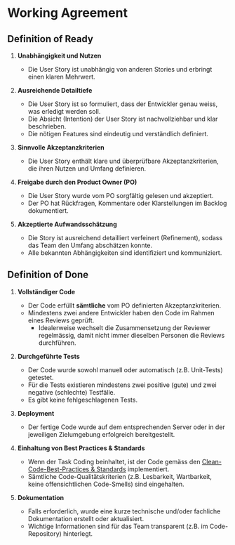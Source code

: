 # Working Agreement

## Definition of Ready

1. **Unabhängigkeit und Nutzen**

   - Die User Story ist unabhängig von anderen Stories und erbringt einen klaren Mehrwert.

2. **Ausreichende Detailtiefe**

   - Die User Story ist so formuliert, dass der Entwickler genau weiss, was erledigt werden soll.
   - Die Absicht (Intention) der User Story ist nachvollziehbar und klar beschrieben.
   - Die nötigen Features sind eindeutig und verständlich definiert.

3. **Sinnvolle Akzeptanzkriterien**

   - Die User Story enthält klare und überprüfbare Akzeptanzkriterien, die ihren Nutzen und Umfang definieren.

4. **Freigabe durch den Product Owner (PO)**

   - Die User Story wurde vom PO sorgfältig gelesen und akzeptiert.
   - Der PO hat Rückfragen, Kommentare oder Klarstellungen im Backlog dokumentiert.

5. **Akzeptierte Aufwandsschätzung**
   - Die Story ist ausreichend detailliert verfeinert (Refinement), sodass das Team den Umfang abschätzen konnte.
   - Alle bekannten Abhängigkeiten sind identifiziert und kommuniziert.

## Definition of Done

1. **Vollständiger Code**

   - Der Code erfüllt **sämtliche** vom PO definierten Akzeptanzkriterien.
   - Mindestens zwei andere Entwickler haben den Code im Rahmen eines Reviews geprüft.
     - Idealerweise wechselt die Zusammensetzung der Reviewer regelmässig, damit nicht immer dieselben Personen die Reviews durchführen.

2. **Durchgeführte Tests**

   - Der Code wurde sowohl manuell oder automatisch (z.B. Unit-Tests) getestet.
   - Für die Tests existieren mindestens zwei positive (gute) und zwei negative (schlechte) Testfälle.
   - Es gibt keine fehlgeschlagenen Tests.

3. **Deployment**

   - Der fertige Code wurde auf dem entsprechenden Server oder in der jeweiligen Zielumgebung erfolgreich bereitgestellt.

4. **Einhaltung von Best Practices & Standards**

   - Wenn der Task Coding beinhaltet, ist der Code gemäss den [Clean-Code-Best-Practices & Standards](https://github.com/ryanmcdermott/clean-code-javascript) implementiert.
   - Sämtliche Code-Qualitätskriterien (z.B. Lesbarkeit, Wartbarkeit, keine offensichtlichen Code-Smells) sind eingehalten.

5. **Dokumentation**
   - Falls erforderlich, wurde eine kurze technische und/oder fachliche Dokumentation erstellt oder aktualisiert.
   - Wichtige Informationen sind für das Team transparent (z.B. im Code-Repository) hinterlegt.
